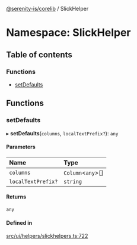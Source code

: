 [@serenity-is/corelib](../README.md) / SlickHelper

# Namespace: SlickHelper

## Table of contents

### Functions

- [setDefaults](SlickHelper.md#setdefaults)

## Functions

### setDefaults

▸ **setDefaults**(`columns`, `localTextPrefix?`): `any`

#### Parameters

| Name | Type |
| :------ | :------ |
| `columns` | `Column`\<`any`\>[] |
| `localTextPrefix?` | `string` |

#### Returns

`any`

#### Defined in

[src/ui/helpers/slickhelpers.ts:722](https://github.com/serenity-is/serenity/blob/master/packages/corelib/src/ui/helpers/slickhelpers.ts#L722)
